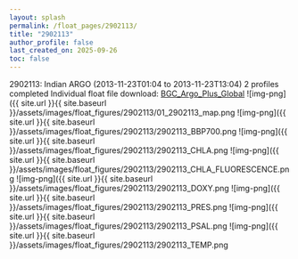 ```yaml
---
layout: splash
permalink: /float_pages/2902113/
title: "2902113"
author_profile: false
last_created_on: 2025-09-26
toc: false
---
```

 
2902113: Indian ARGO (2013-11-23T01:04 to 2013-11-23T13:04)
2 profiles completed
Individual float file download: [BGC_Argo_Plus_Global](https://ftp.soest.hawaii.edu/bgc_argo_plus/Individual_Floats/outliers_removed/2902113_Sprof_processed.nc)
![img-png]({{ site.url }}{{ site.baseurl }}/assets/images/float_figures/2902113/01_2902113_map.png
![img-png]({{ site.url }}{{ site.baseurl }}/assets/images/float_figures/2902113/2902113_BBP700.png
![img-png]({{ site.url }}{{ site.baseurl }}/assets/images/float_figures/2902113/2902113_CHLA.png
![img-png]({{ site.url }}{{ site.baseurl }}/assets/images/float_figures/2902113/2902113_CHLA_FLUORESCENCE.png
![img-png]({{ site.url }}{{ site.baseurl }}/assets/images/float_figures/2902113/2902113_DOXY.png
![img-png]({{ site.url }}{{ site.baseurl }}/assets/images/float_figures/2902113/2902113_PRES.png
![img-png]({{ site.url }}{{ site.baseurl }}/assets/images/float_figures/2902113/2902113_PSAL.png
![img-png]({{ site.url }}{{ site.baseurl }}/assets/images/float_figures/2902113/2902113_TEMP.png
